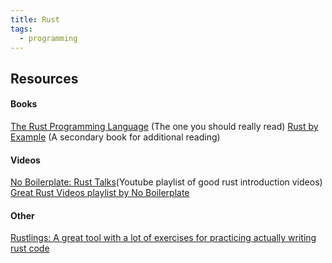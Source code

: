 ```yaml
---
title: Rust
tags:
  - programming
---
```

Resources
---
#### Books

[The Rust Programming Language](https://doc.rust-lang.org/stable/book/title-page.html) (The one you should really read)
[Rust by Example](https://doc.rust-lang.org/rust-by-example/index.html) (A secondary book for additional reading)

#### Videos

[No Boilerplate: Rust Talks](https://www.youtube.com/watch?v=Q3AhzHq8ogs&list=PLZaoyhMXgBzoM9bfb5pyUOT3zjnaDdSEP)(Youtube playlist of good rust introduction videos)
[Great Rust Videos playlist by No Boilerplate](https://www.youtube.com/watch?v=TJTDTyNdJdY&list=PLZaoyhMXgBzozt1LeHkCv8ERUPxhXT1eE)

#### Other

[Rustlings: A great tool with a lot of exercises for practicing actually writing rust code](https://github.com/rust-lang/rustlings)
